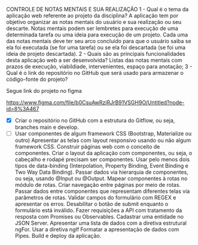 CONTROLE DE NOTAS MENTAIS E SUA REALIZAÇÃO
1 - Qual é o tema da aplicação web referente ao projeto da disciplina?
A aplicação tem por objetivo organizar as notas mentais do usuário e sua realização ou seu descarte.
Notas mentais podem ser lembretes para execução de uma determinada tarefa ou uma ideia para execução de um projeto. Cada uma das notas mentais deve ter seu arco concluído para que o usuário saiba se ela foi executada (se for uma tarefa) ou se ela foi descartada (se foi uma ideia de projeto descartada).
2 - Quais são as principais funcionalidades desta aplicação web a ser desenvolvida?
Listas das notas mentais com prazos de execução, viabildiade, intervenientes, espaço para anotação;
3 - Qual é o link do repositório no GitHub que será usado para armazenar o código-fonte do projeto?


Segue link do projeto no figma

https://www.figma.com/file/b0CsuAwRziRJrB91VSGH9O/Untitled?node-id=8%3A467



- [x] Criar o repositório no GitHub com a estrutura do Gitflow, ou seja, branches main e develop.
- [ ] Usar componentes de algum framework CSS (Bootstrap, Materialize ou outro)
Apresentar as telas com layout responsivo usando ou não algum framework CSS.
Construir páginas web com o conceito de componentes.
Criar o layout da aplicação com componentes, ou seja, o cabeçalho e rodapé precisam ser componentes.
Usar pelo menos dois tipos de data-binding (Interpolation, Property Binding, Event Binding e Two Way Data Binding).
Passar dados via hierarquia de componentes, ou seja, usando @Input ou @Output.
Mapear componentes à rotas no módulo de rotas.
Criar navegação entre páginas por meio de rotas.
Passar dados entre componentes que representam diferentes telas via parâmetros de rotas.
Validar campos do formulário com REGEX e apresentar os erros.
Desabilitar o botão de submit enquanto o formulário está inválido.
Fazer requisições a API com tratamento da resposta com Promises ou Observables.
Cadastrar uma entidade no JSON Server.
Apresentar uma lista de dados com a diretiva estrutural ngFor.
Usar a diretiva ngIf
Formatar a apresentação de dados com Pipes.
Build e deploy da aplicação.
